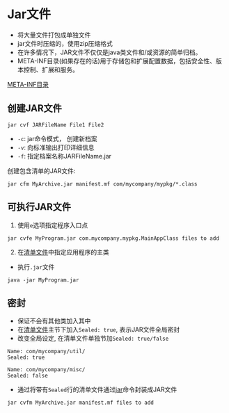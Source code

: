 # Jar文件

- 将大量文件打包成单独文件
- jar文件时压缩的，使用zip压缩格式
- 在许多情况下，JAR文件不仅仅是java类文件和/或资源的简单归档。
- META-INF目录(如果存在的话)用于存储包和扩展配置数据，包括安全性、版本控制、扩展和服务。

[META-INF目录](java-jar-file-meta-inf-directory.md)

## 创建JAR文件

```shell
jar cvf JARFileName File1 File2
```

- `-c`:  jar命令模式， 创建新档案
- `-v`:  向标准输出打印详细信息
- `-f`:  指定档案名称JARFileName.jar

创建包含清单的JAR文件:

```shell
jar cfm MyArchive.jar manifest.mf com/mycompany/mypkg/*.class
```

## 可执行JAR文件

1. 使用`e`选项指定程序入口点

```shell
jar cvfe MyProgram.jar com.mycompany.mypkg.MainAppClass files to add
```

2. 在[清单文件](java-jar-manifest-file.md)中指定应用程序的主类

- 执行`.jar`文件

```shell
java -jar MyProgram.jar
```

## 密封

- 保证不会有其他类加入其中
- 在[清单文件](java-jar-manifest-file.md)主节下加入`Sealed: true`, 表示JAR文件全局密封
- 改变全局设定, 在清单文件单独节加`Sealed: true/false` 

```
Name: com/mycompany/util/
Sealed: true

Name: com/mycompany/misc/
Sealed: false
```

- 通过将带有`Sealed`行的清单文件通过[jar](java-command-jar.md)命令封装成JAR文件

```shell
jar cvfm MyArchive.jar manifest.mf files to add
```

